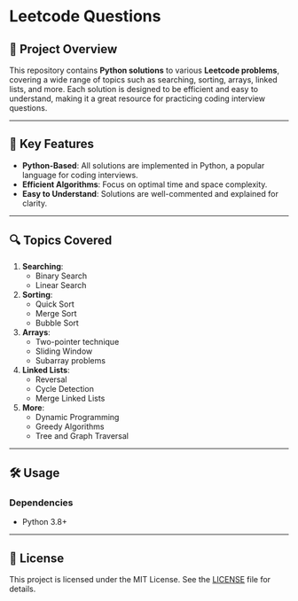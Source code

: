 # Leetcode Questions  

## 📌 Project Overview  
This repository contains **Python solutions** to various **Leetcode problems**, covering a wide range of topics such as searching, sorting, arrays, linked lists, and more. Each solution is designed to be efficient and easy to understand, making it a great resource for practicing coding interview questions.  

---

## 🚀 Key Features   
- **Python-Based**: All solutions are implemented in Python, a popular language for coding interviews.  
- **Efficient Algorithms**: Focus on optimal time and space complexity.  
- **Easy to Understand**: Solutions are well-commented and explained for clarity.  

---

## 🔍 Topics Covered  
1. **Searching**:  
   - Binary Search  
   - Linear Search  
2. **Sorting**:  
   - Quick Sort  
   - Merge Sort  
   - Bubble Sort  
3. **Arrays**:  
   - Two-pointer technique  
   - Sliding Window  
   - Subarray problems  
4. **Linked Lists**:  
   - Reversal  
   - Cycle Detection  
   - Merge Linked Lists  
5. **More**:  
   - Dynamic Programming  
   - Greedy Algorithms  
   - Tree and Graph Traversal  

---

## 🛠 Usage  
### Dependencies  
- Python 3.8+

---

## 📄 License  
This project is licensed under the MIT License. See the [LICENSE](LICENSE) file for details.
